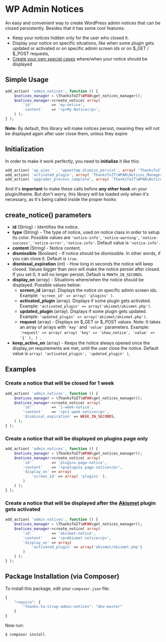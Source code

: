 # WP Admin Notices
An easy and convenient way to create WordPress admin notices that can be closed persistently. Besides that it has some cool features:
* Keep your notices hidden only for the user who closed it.
* Display your notice on specific situations, like when some plugin gets updated or activated or on specific admin screen ids or on $_GET / $_POST requests, 
* [Create your own special cases](https://github.com/thanks-to-it/wp-admin-notices/wiki/Custom-display_on) where/when your notice should be displayed

## Simple Usage

```php
add_action( 'admin_notices', function () {
	$notices_manager = \ThanksToIT\WPAN\get_notices_manager();
	$notices_manager->create_notice( array(
		'id'         => 'my-notice',
		'content'    => '<p>My Notice</p>',		
	) );
} );
```

**Note:** By default, this library will make notices persist, meaning they will not be displayed again after user close them, unless they expire

## Initialization
In order to make it work perfectly, you need to **initialize** it like this:
```php
add_action( 'wp_ajax_' . 'wpanttwp_dismiss_persist', array( 'ThanksToIT\WPAN\Notices_Manager', 'ajax_dismiss' ) );
add_action( 'activated_plugin', array( 'ThanksToIT\WPAN\Notices_Manager', 'set_activated_plugin' ) );
add_action( 'upgrader_process_complete', array( 'ThanksToIT\WPAN\Notices_Manager', 'set_upgrader_process' ), 10, 2 );
```
And it's **important** to make these calls before **any other hook** on your plugin/theme.
But don't worry, this library will be loaded only when it's necessary, as it's being called inside the proper hooks

## create_notice() parameters

* **id** (String) - Identifies the notice.
* **type** (String) - The type of notice, used on notice class in order to setup its color. Possible values are `'notice-info'`, `'notice-warning'`, `'notice-success'`, `'notice-error'`, `'notice-info'`. Default value is `'notice-info'`.
* **content** (String) - Notice content.
* **dismissible** (Boolean) - If notice should be dismissible. In other words, if you can close it. Default is `true`.
* **dismissal_expiration** (int) - How long in seconds the notice will keep closed. Values bigger than zero will make the notice persist after closed. If you set 0, it will no longer persist. Default is `MONTH_IN_SECONDS`.
* **display_on** (array) - Situations where/when the notice should be displayed. Possible values below:
  - **screen_id** (array). Displays the notice on specific admin screen ids. Example: `'screen_id' => array( 'plugins' )`.
  - **activated_plugin** (array). Displays if some plugin gets activated. Example: `'activated_plugin' => array('akismet/akismet.php')`.
  - **updated_plugin** (array). Displays if some plugin gets updated. Example: `'updated_plugin' => array('akismet/akismet.php')`.
  - **request** (array) - Displays on $_GET or $_POST values. Note: It takes an array of arrays with `'key'` and `'value'` parameters. Example:
`'request' => array( array( 'key' => 'show_notice', 'value' => '1' ), ) `.
* **keep_active_on** (array) - Keeps the notice always opened once the display_on requirements are met, until the user close the notice. Default value is `array( 'activated_plugin', 'updated_plugin' )`,

## Examples

### Create a notice that will be closed for 1 week
```php
add_action( 'admin_notices', function () {
	$notices_manager = \ThanksToIT\WPAN\get_notices_manager();
	$notices_manager->create_notice( array(
		'id'         => '1-week-notice',
		'content'    => '<p>1 week notice</p>',	
		'dismissal_expiration' => WEEK_IN_SECONDS,
	) );
} );
```

### Create a notice that will be displayed on plugins page only
```php
add_action( 'admin_notices', function () {
	$notices_manager = \ThanksToIT\WPAN\get_notices_manager();
	$notices_manager->create_notice( array(
		'id'         => 'plugins-page-notice',
		'content'    => '<p>plugins page notice</p>',	
		'display_on' => array(
			'screen_id' => array( 'plugins' ),			
		)
	) );
} );
```

### Create a notice that will be displayed after the [Akismet](https://br.wordpress.org/plugins/akismet/) plugin gets activated
```php
add_action( 'admin_notices', function () {
	$notices_manager = \ThanksToIT\WPAN\get_notices_manager();
	$notices_manager->create_notice( array(
		'id'         => 'akismet-notice',
		'content'    => '<p>Akismet notice</p>',	
		'display_on' => array(
			'activated_plugin' => array('akismet/akismet.php')
		)
	) );
} );
```

## Package Installation (via Composer)

To install this package, edit your `composer.json` file:

```js
{
    "require": {
        "thanks-to-it/wp-admin-notices": "dev-master"
    }
}
```

Now run:

`$ composer install`
